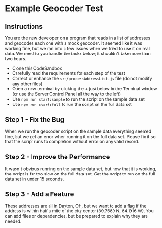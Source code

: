 # Example Geocoder Test

## Instructions

You are the new developer on a program that reads in a list of addresses and geocodes each one with a mock geocoder. It seemed like it was working fine, but we ran into a few issues when we tried to use it on real data. We need to you handle the tasks below; it shouldn't take more than two hours.

- Clone this CodeSandbox
- Carefully read the requirements for each step of the test
- Correct or enhance the `src/processAddressList.js` file (do not modify any other files)
- Open a new terminal by clicking the + just below in the Terminal window (or use the Server Control Panel all the way to the left)
- Use `npm run start:sample` to run the script on the sample data set
- Use `npm run start:full` to run the script on the full data set

## Step 1 - Fix the Bug

When we run the geocoder script on the sample data everything seemed fine, but we get an error when running it on the full data set. Please fix it so that the script runs to completion without error on any valid record.

## Step 2 - Improve the Performance

It wasn't obvious running on the sample data set, but now that it is working, the script is far too slow on the full data set. Get the script to run on the full data set in under 15 seconds.

## Step 3 - Add a Feature

These addresses are all in Dayton, OH, but we want to add a flag if the address is within half a mile of the city center (39.7589 N, 84.1916 W). You can add files or dependencies, but be prepared to explain why they are needed.
